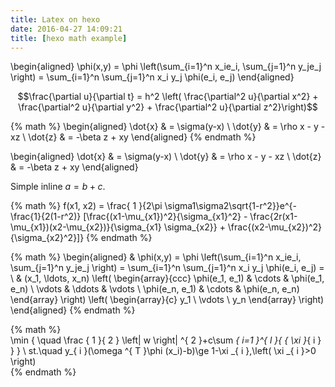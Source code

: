 ```yaml
---
title: Latex on hexo
date: 2016-04-27 14:09:21
title: [hexo math example]
---
```


\begin{aligned}
   \phi(x,y) = \phi \left(\sum_{i=1}^n x\_ie\_i, \sum\_{j=1}^n y\_je\_j \right)
  = \sum\_{i=1}^n \sum\_{j=1}^n x\_i y\_j \phi(e\_i, e\_j)
\end{aligned}

$$\frac{\partial u}{\partial t}
= h^2 \left( \frac{\partial^2 u}{\partial x^2} +
\frac{\partial^2 u}{\partial y^2} +
\frac{\partial^2 u}{\partial z^2}\right)$$

{% math %}
\begin{aligned}
\dot{x} & = \sigma(y-x) \\
\dot{y} & = \rho x - y - xz \\
\dot{z} & = -\beta z + xy
\end{aligned}
{% endmath %}

\begin{aligned}
\dot{x} & = \sigma(y-x) \\
\dot{y} & = \rho x - y - xz \\
\dot{z} & = -\beta z + xy
\end{aligned}

Simple inline $a = b + c$.

{% math %}
f(x1, x2) = \frac{ 1 }{2\pi \sigma1\sigma2\sqrt{1-r^2}}e^{-\frac{1}{2(1-r^2)} 
[\frac{(x1-\mu\_{x1})^2}{\sigma\_{x1}^2} - \frac{2r(x1-\mu\_{x1})(x2-\mu\_{x2})}{\sigma\_{x1} \sigma\_{x2}} + \frac{(x2-\mu\_{x2})^2}{\sigma\_{x2}^2}]}
{% endmath %}

{% math %}
\begin{aligned}
  & \phi(x,y) = \phi \left(\sum_{i=1}^n x_ie_i, \sum_{j=1}^n y_je_j \right)
  = \sum_{i=1}^n \sum_{j=1}^n x_i y_j \phi(e_i, e_j) = \\
  & (x_1, \ldots, x_n) \left( \begin{array}{ccc}
      \phi(e_1, e_1) & \cdots & \phi(e_1, e_n) \\
      \vdots & \ddots & \vdots \\
      \phi(e_n, e_1) & \cdots & \phi(e_n, e_n)
    \end{array} \right)
  \left( \begin{array}{c}
      y_1 \\
      \vdots \\
      y_n
    \end{array} \right)
\end{aligned}
{% endmath %}

{% math %}  
\min { \quad \frac { 1 }{ 2 } \left\| w \right\| ^{ 2 }+c\sum _{ i=1 }^{ l }{ { \xi }_{ i } } } \\ st.\quad y_{ i }(\omega ^{ T }\phi (x_i)-b)\ge 1-\xi _{ i },\left( \xi _{ i }>0 \right)  
{% endmath %}  